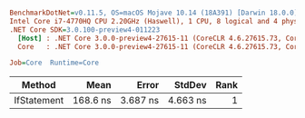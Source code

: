 ``` ini

BenchmarkDotNet=v0.11.5, OS=macOS Mojave 10.14 (18A391) [Darwin 18.0.0]
Intel Core i7-4770HQ CPU 2.20GHz (Haswell), 1 CPU, 8 logical and 4 physical cores
.NET Core SDK=3.0.100-preview4-011223
  [Host] : .NET Core 3.0.0-preview4-27615-11 (CoreCLR 4.6.27615.73, CoreFX 4.700.19.21213), 64bit RyuJIT
  Core   : .NET Core 3.0.0-preview4-27615-11 (CoreCLR 4.6.27615.73, CoreFX 4.700.19.21213), 64bit RyuJIT

Job=Core  Runtime=Core  

```
|      Method |     Mean |    Error |   StdDev | Rank |
|------------ |---------:|---------:|---------:|-----:|
| IfStatement | 168.6 ns | 3.687 ns | 4.663 ns |    1 |
